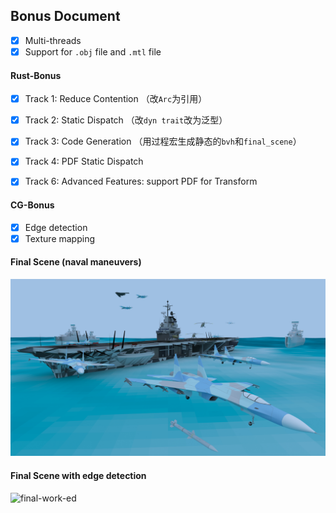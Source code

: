 ## Bonus Document

- [x] Multi-threads
- [x] Support for `.obj` file and `.mtl` file

#### Rust-Bonus

- [x] Track 1: Reduce Contention （改`Arc`为引用）
- [x] Track 2: Static Dispatch （改`dyn trait`改为泛型）

- [x] Track 3: Code Generation （用过程宏生成静态的`bvh`和`final_scene`）

- [x] Track 4: PDF Static Dispatch

- [x] Track 6: Advanced Features: support PDF for Transform

#### CG-Bonus

- [x] Edge detection
- [x] Texture mapping

#### Final Scene (naval maneuvers)

![final-work](output\works\final-work.jpg)

#### Final Scene with edge detection

![final-work-ed](output\works\final-work-edge-detect.jpg)
